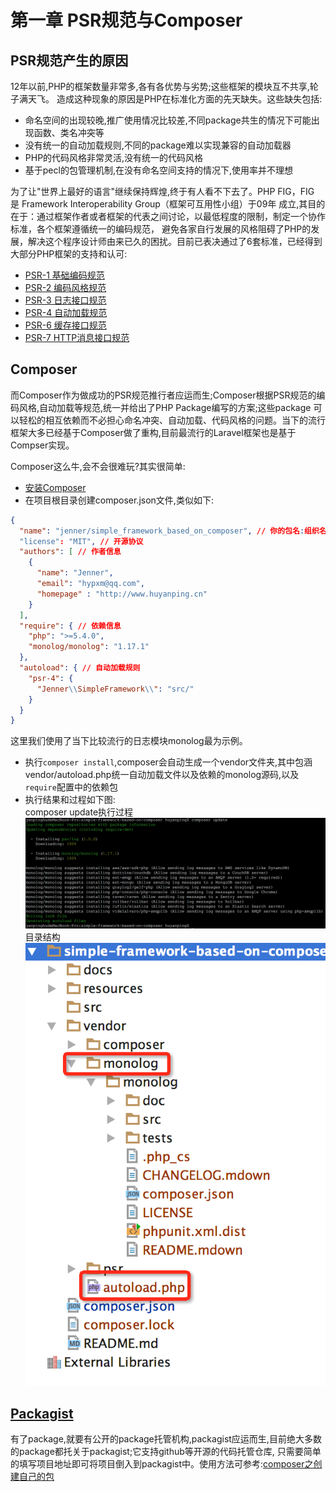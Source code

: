 # 第一章 PSR规范与Composer

## PSR规范产生的原因
12年以前,PHP的框架数量非常多,各有各优势与劣势;这些框架的模块互不共享,轮子满天飞。
造成这种现象的原因是PHP在标准化方面的先天缺失。这些缺失包括:
+ 命名空间的出现较晚,推广使用情况比较差,不同package共生的情况下可能出现函数、类名冲突等
+ 没有统一的自动加载规则,不同的package难以实现兼容的自动加载器
+ PHP的代码风格非常灵活,没有统一的代码风格
+ 基于pecl的包管理机制,在没有命名空间支持的情况下,使用率并不理想

为了让"世界上最好的语言"继续保持辉煌,终于有人看不下去了。PHP FIG，FIG 是 Framework Interoperability Group（框架可互用性小组）于09年
成立,其目的在于：通过框架作者或者框架的代表之间讨论，以最低程度的限制，制定一个协作标准，各个框架遵循统一的编码规范，
避免各家自行发展的风格阻碍了PHP的发展，解决这个程序设计师由来已久的困扰。目前已表决通过了6套标准，已经得到大部分PHP框架的支持和认可:
+ [PSR-1 基础编码规范](https://phphub.org/topics/2078)
+ [PSR-2 编码风格规范](https://phphub.org/topics/2079)
+ [PSR-3 日志接口规范](https://phphub.org/topics/2080)
+ [PSR-4 自动加载规范](https://phphub.org/topics/2081)
+ [PSR-6 缓存接口规范](https://phphub.org/topics/2082)
+ [PSR-7 HTTP消息接口规范](https://github.com/summerblue/psr.phphub.org/blob/master/psrs/%E3%80%8CPSR%20%E8%A7%84%E8%8C%83%E3%80%8DPSR-7%20HTTP%20%E6%B6%88%E6%81%AF%E6%8E%A5%E5%8F%A3%E8%A7%84%E8%8C%83.md)

## Composer
而Composer作为做成功的PSR规范推行者应运而生;Composer根据PSR规范的编码风格,自动加载等规范,统一并给出了PHP Package编写的方案;这些package
可以轻松的相互依赖而不必担心命名冲突、自动加载、代码风格的问题。当下的流行框架大多已经基于Composer做了重构,目前最流行的Laravel框架也是基于Compser实现。

Composer这么牛,会不会很难玩?其实很简单:
+ [安装Composer](https://getcomposer.org/download/)
+ 在项目根目录创建composer.json文件,类似如下:
```json
{
  "name": "jenner/simple_framework_based_on_composer", // 你的包名:组织名/包名
  "license": "MIT", // 开源协议
  "authors": [ // 作者信息
    {
      "name": "Jenner",
      "email": "hypxm@qq.com",
      "homepage" : "http://www.huyanping.cn"
    }
  ],
  "require": { // 依赖信息
    "php": ">=5.4.0",
    "monolog/monolog": "1.17.1"
  },
  "autoload": { // 自动加载规则
    "psr-4": {
      "Jenner\\SimpleFramework\\": "src/"
    }
  }
}
```
这里我们使用了当下比较流行的日志模块monolog最为示例。
+ 执行`composer install`,composer会自动生成一个vendor文件夹,其中包涵vendor/autoload.php统一自动加载文件以及依赖的monolog源码,以及`require`配置中的依赖包
+ 执行结果和过程如下图:  
composer update执行过程  
![Composer-update](../resources/PSR规范与Composer/composer-update.png)  
目录结构  
![directory](../resources/PSR规范与Composer/directory.png)  

## [Packagist](http://packagist.org)
有了package,就要有公开的package托管机构,packagist应运而生,目前绝大多数的package都托关于packagist;它支持github等开源的代码托管仓库,
只需要简单的填写项目地址即可将项目倒入到packagist中。使用方法可参考:[composer之创建自己的包](http://www.huyanping.cn/composer%E4%B9%8B%E5%88%9B%E5%BB%BA%E8%87%AA%E5%B7%B1%E7%9A%84%E5%8C%85/)